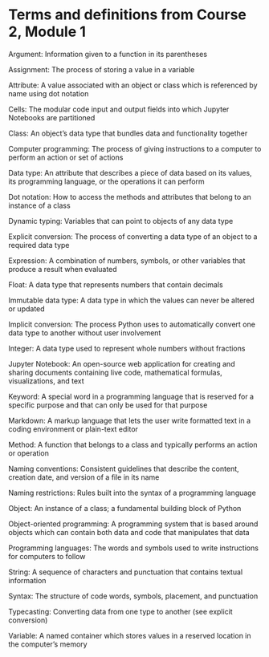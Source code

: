 # Terms and definitions from Course 2, Module 1

Argument: Information given to a function in its parentheses

Assignment: The process of storing a value in a variable

Attribute: A value associated with an object or class which is referenced by name using dot notation

Cells: The modular code input and output fields into which Jupyter Notebooks are partitioned

Class: An object’s data type that bundles data and functionality together

Computer programming: The process of giving instructions to a computer to perform an action or set of actions

Data type: An attribute that describes a piece of data based on its values, its programming language, or the operations it can perform

Dot notation: How to access the methods and attributes that belong to an instance of a class

Dynamic typing: Variables that can point to objects of any data type

Explicit conversion: The process of converting a data type of an object to a required data type

Expression: A combination of numbers, symbols, or other variables that produce a result when evaluated

Float: A data type that represents numbers that contain decimals

Immutable data type: A data type in which the values can never be altered or updated

Implicit conversion: The process Python uses to automatically convert one data type to another without user involvement

Integer: A data type used to represent whole numbers without fractions

Jupyter Notebook: An open-source web application for creating and sharing documents containing live code, mathematical formulas, visualizations, and text

Keyword: A special word in a programming language that is reserved for a specific purpose and that can only be used for that purpose

Markdown: A markup language that lets the user write formatted text in a coding environment or plain-text editor 

Method: A function that belongs to a class and typically performs an action or operation

Naming conventions: Consistent guidelines that describe the content, creation date, and version of a file in its name

Naming restrictions: Rules built into the syntax of a programming language 

Object: An instance of a class; a fundamental building block of Python

Object-oriented programming: A programming system that is based around objects which can contain both data and code that manipulates that data

Programming languages: The words and symbols used to write instructions for computers to follow

String: A sequence of characters and punctuation that contains textual information

Syntax: The structure of code words, symbols, placement, and punctuation

Typecasting: Converting data from one type to another (see explicit conversion)

Variable: A named container which stores values in a reserved location in the computer’s memory